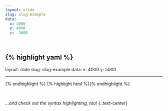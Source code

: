 ```yaml
---
layout: slide
slug: slug-example
data:
  x: 4000
  y: 4000
  z: -3000

---
```


<style media="screen">
#{{page.slug}} blockquote {
font-size: 20px !important;
line-height: 22px !important;
width: 70%;
}

#{{page.slug}} blockquote figure {
padding: 0 20px;
}

#{{page.slug}} blockquote figure:first-child {
padding-top: 20px;
}
#{{page.slug}} blockquote figure:last-child {
padding-bottom: 20px;
}


</style>



<div class="code-stuff">

{% highlight yaml %}
---
layout: slide
slug: slug-example
data:
  x: 4000
  y: 5000

---
{% endhighlight %}
{% highlight html %}<style media="screen">{% endhighlight %}{% highlight css %}
#{% raw %}{{page.slug}}{% endraw %} blockquote {
  font-size: 20px !important;
}{% endhighlight %}{% highlight html %}</style>{% endhighlight %}

</div>

&nbsp;

*...and check out the syntax highlighting, too!*
{:.text-center}
